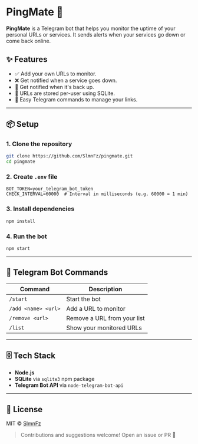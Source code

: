 # PingMate 🚦

**PingMate** is a Telegram bot that helps you monitor the uptime of your personal URLs or services. It sends alerts when your services go down or come back online.

## ✨ Features

- ✅ Add your own URLs to monitor.
- ❌ Get notified when a service goes down.
- 🔁 Get notified when it's back up.
- 💾 URLs are stored per-user using SQLite.
- 📎 Easy Telegram commands to manage your links.

---

## 📦 Setup

### 1. Clone the repository

```bash
git clone https://github.com/SlmnFz/pingmate.git
cd pingmate
```

### 2. Create `.env` file

```env
BOT_TOKEN=your_telegram_bot_token
CHECK_INTERVAL=60000  # Interval in milliseconds (e.g. 60000 = 1 min)
```

### 3. Install dependencies

```bash
npm install
```

### 4. Run the bot

```bash
npm start
```

---

## 💬 Telegram Bot Commands

| Command             | Description                          |
|---------------------|--------------------------------------|
| `/start`            | Start the bot                        |
| `/add <name> <url>` | Add a URL to monitor                 |
| `/remove <url>`     | Remove a URL from your list          |
| `/list`             | Show your monitored URLs             |

---

## 🗄 Tech Stack

- **Node.js**
- **SQLite** via `sqlite3` npm package
- **Telegram Bot API** via `node-telegram-bot-api`

---

## 📄 License

MIT © [SlmnFz](https://github.com/SlmnFz)

> Contributions and suggestions welcome! Open an issue or PR 🙌
